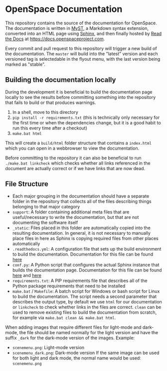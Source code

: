 # OpenSpace Documentation
This repository contains the source of the documentation for OpenSpace. The documentation is written in [MyST](https://myst-parser.readthedocs.io/en/latest/index.html), a Markdown syntax extension, converted into an HTML page using [Sphinx](https://www.sphinx-doc.org/en/master/), and then finally hosted by [Read the Docs](https://about.readthedocs.com/?ref=readthedocs.com) at https://docs.openspaceproject.com.

Every commit and pull request to this repository will trigger a new build of the documentation. The `master` will build into the "latest" version and each versioned tag is selectedable in the flyout menu, with the last version being marked as "stable".

## Building the documentation locally
During the development it is beneficial to build the documentation page locally to see the results before committing something into the repository that fails to build or that produces warnings.

  1. In a shell, move to this directory
  1. `pip install -r requirements.txt` (this is technically only necessary for the first time or when the dependencies change, but it is a good habit to run this every time after a checkout)
  1. `make.bat html`

This will create a `build/html` folder structure that contains a `index.html` which you can open in a webbrowser to view the documentation.

Before committing to the repository it can also be beneficial to run `./make.bat linkcheck` which checks whether all links referenced in the document are actually correct or if we have links that are now dead.

## File Structure
  - Each major grouping in the documentation should have a separate folder in the repository that collects all of the files describing things belonging to that major category
  - `support`: A folder containing additional meta files that are useful/necessary to write the documentation, but that are not documenting the software itself
  - `_static`: Files placed in this folder are automatically copied into the resulting documentation. In general, it is not necessary to manually place files in here as Sphinx is copying required files from other places automatically
  - `.readthedocs.yml`: A configuration file that sets up the build environment to build the documentation. Documentation for this file can be found [here](https://docs.readthedocs.io/en/stable/config-file/v2.html)
  - `conf.py`: A Python script that configures the actual Sphinx instance that builds the documentation page. Documentation for this file can be found [here](https://www.sphinx-doc.org/en/master/usage/configuration.html) and [here](https://sphinx-rtd-theme.readthedocs.io/en/stable/configuring.html)
  - `requirements.txt`: A PIP requirements file that describes all of the Python package requirements that need to be installed
  - `make.bat` / `Makefile`: A batch script for Windows or bash script for Linux to build the documentation. The script needs a second parameter that describes the output type, by default we use `html` for our documentation or `linkcheck` to check whether links in the files are correct. `clean` can be used to remove existing files to build the documentation from scratch, for example via `make.bat clean && make.bat html`.

When adding images that require different files for light-mode and dark-mode, the file should be named normally for the light version and have the suffix `_dark` for the dark-mode version of the images. Example:
  - `scenemenu.png`: Light-mode version
  - `scenemenu_dark.png`: Dark-mode version
If the same image can be used for both light and dark mode, the normal name would be used: `scenemenu.png`
